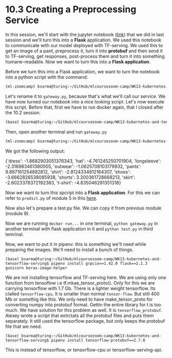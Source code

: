 # 10.3 Creating a Preprocessing Service

In this session, we'll start with the jupyter notebook ([link](https://github.com/bhasarma/mlcoursezoom-camp/blob/main/WK13-kubernetes-and-tensorflow-serving/tf-serving-connect.ipynb)) that we did in last session and we'll turn this into a **Flask** application. We used this notebook to communicate with our model deployed with TF-serving. We used this to get an image of a pant, preprocess it, turn it into **protobuf** and then send it to TF-serving, get responses, post-process them and turn it into something humane-readable. Now we want to turn this into a **Flask application**. 

Before we turn this into a Flask application, we want to turn the notebook into a python script with the command:

```bash
(ml-zoomcamp) bsarma@turing:~/GitHub/mlcoursezoom-camp/WK13-kubernetes-and-tensorflow-serving$ jupyter nbconvert --to script tf-serving-connect.ipynb
``` 
Let's rename it to `gateway.py`, because that's what we'll call our service. We have now turned our notebook into a nice looking script. Let's now execute this script. Before that, first we have to run docker again, that I closed after the 10.2 session.

```bash
(base) bsarma@turing:~/GitHub/mlcoursezoom-camp/WK13-kubernetes-and-tensorflow-serving$ docker run -it --rm -p 8500:8500 -v "$(pwd)/clothing-model:/models/clothing-model/1" -e MODEL_NAME="clothing-model" tensorflow/serving:2.7.0
```

Then, open another terminal and run `gateway.py`

```bash
(ml-zoomcamp) bsarma@turing:~/GitHub/mlcoursezoom-camp/WK13-kubernetes-and-tensorflow-serving$ python gateway.py
```
 We got the following output:
 
 {'dress': -1.8682903051376343, 'hat': -4.761245250701904, 'longsleeve': -2.316983461380005, 'outwear': -1.0625708103179932, 'pants': 9.887161254882812, 'shirt': -2.8124334812164307, 'shoes': -3.6662826538085938, 'shorts': 3.200361728668213, 'skirt': -2.6023378372192383, 't-shirt': -4.835046291351318}


Now we want to turn this spcript into a **Flask application**. For this we can refer to `predict.py` of module 5 in this [here](https://github.com/bhasarma/mlcoursezoom-camp/tree/main/WK05-deployment).

Now also let's prepare a test.py file. We can copy it from previous module (module 9). 

Now we are running `docker run...` in one terminal, `python gateway.py` in another terminal with flask application in it and `python test.py` in third temrinal. 

Now, we want to put it in pipenv. this is something we'll need while preparing the images. We'll need to install a bunch of things. 

```
(base) bsarma@turing:~/GitHub/mlcoursezoom-camp/WK13-kubernetes-and-tensorflow-serving$ pipenv install grpcio==1.42.0 flask==2.1.3 gunicorn keras-image-helper
```
We are not installing tensorflow and TF-serving here. We are using only one function from tensoflow i.e tf.mkae_tensor_proto(). Only for this we are carrying tensorflow with 1.7 Gb. There is a lighter weight tensorflow.  Its clalled `tensorflow-cpu`. It is smaller than normal `tensor-flow`. But still 400 Mb or somethig like this. We only need to have make_tensor_proto for converting numpy into protobuf format. Gettin the entire library for t is too much. We have solution for this problem as well. It is `tensorflow_protobuf`. Alexey wrote a script that extrctats all the protobuf files and puts them separately. It still used the tensorflow package, but only keeps the protobuf file that we need. 

```
(base) bsarma@turing:~/GitHub/mlcoursezoom-camp/WK13-kubernetes-and-tensorflow-serving$ pipenv install tensorflow-protobuf==2.7.0

``` 
This is instead of tensorflow, or tensorflow-cpu or tensorflow-serving-api.


